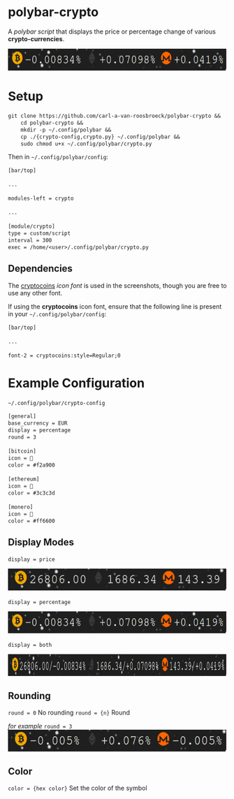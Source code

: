 # polybar-crypto
A *polybar script* that displays the price or percentage change of various **crypto-currencies**.

<img src="./readme_assets/crypto_display_percentage.png" alt="display both" width="500" height="50"/>

# Setup
```
git clone https://github.com/carl-a-van-roosbroeck/polybar-crypto &&
    cd polybar-crypto &&
    mkdir -p ~/.config/polybar &&
    cp ./{crypto-config,crypto.py} ~/.config/polybar &&
    sudo chmod u+x ~/.config/polybar/crypto.py
```

Then in `~/.config/polybar/config`:

```
[bar/top]

...

modules-left = crypto

...

[module/crypto]
type = custom/script
interval = 300
exec = /home/<user>/.config/polybar/crypto.py

```

## Dependencies
The [cryptocoins](https://github.com/allienworks/cryptocoins) *icon font* is used in the screenshots, though you are free to use any other font.

If using the **cryptocoins** icon font, ensure that the following line is present in your `~/.config/polybar/config`:

```
[bar/top]

...

font-2 = cryptocoins:style=Regular;0
```

# Example Configuration

`~/.config/polybar/crypto-config`
```
[general]
base_currency = EUR
display = percentage
round = 3

[bitcoin]
icon = 
color = #f2a900

[ethereum]
icon = 
color = #3c3c3d

[monero]
icon = 
color = #ff6600
```

## Display Modes

`display = price`

<img src="./readme_assets/crypto_display_price.png" alt="display both" width="500" height="50"/>

`display = percentage`

<img src="./readme_assets/crypto_display_percentage.png" alt="display both" width="500" height="50"/>

`display = both`

<img src="./readme_assets/crypto_display_both.png" alt="display both" width="500" height="50"/>

## Rounding

`round = 0` No rounding
`round = {n}` Round


*for example*
`round = 3`
<img src="./readme_assets/crypto_round_3.png" alt="display both" width="500" height="50"/>


## Color

`color = {hex color}` Set the color of the symbol

